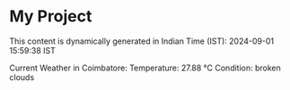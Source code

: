 # My Project

This content is dynamically generated in Indian Time (IST): 2024-09-01 15:59:38 IST


Current Weather in Coimbatore:
Temperature: 27.88 °C
Condition: broken clouds
